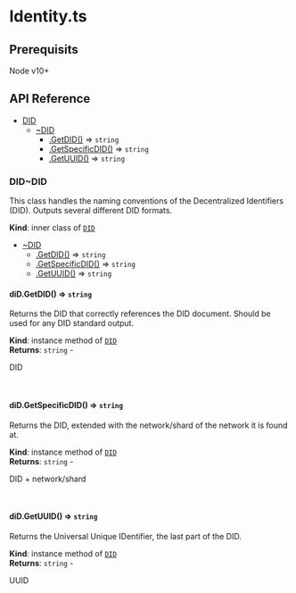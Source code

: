 # Identity.ts 

## Prerequisits

Node v10+

## API Reference

    
* [DID](#module_DID)
    * [~DID](#module_DID..DID)
        * [.GetDID()](#module_DID..DID+GetDID) ⇒ <code>string</code>
        * [.GetSpecificDID()](#module_DID..DID+GetSpecificDID) ⇒ <code>string</code>
        * [.GetUUID()](#module_DID..DID+GetUUID) ⇒ <code>string</code>

<a name="module_DID..DID"></a>

### DID~DID
<p>This class handles the naming conventions of the Decentralized Identifiers (DID). Outputs several different DID formats.</p>

**Kind**: inner class of [<code>DID</code>](#module_DID)  

* [~DID](#module_DID..DID)
    * [.GetDID()](#module_DID..DID+GetDID) ⇒ <code>string</code>
    * [.GetSpecificDID()](#module_DID..DID+GetSpecificDID) ⇒ <code>string</code>
    * [.GetUUID()](#module_DID..DID+GetUUID) ⇒ <code>string</code>

<a name="module_DID..DID+GetDID"></a>

#### diD.GetDID() ⇒ <code>string</code>
<p>Returns the DID that correctly references the DID document. Should be used for any DID standard output.</p>

**Kind**: instance method of [<code>DID</code>](#module_DID..DID)  
**Returns**: <code>string</code> - <p>DID</p>  
<a name="module_DID..DID+GetSpecificDID"></a>

#### diD.GetSpecificDID() ⇒ <code>string</code>
<p>Returns the DID, extended with the network/shard of the network it is found at.</p>

**Kind**: instance method of [<code>DID</code>](#module_DID..DID)  
**Returns**: <code>string</code> - <p>DID + network/shard</p>  
<a name="module_DID..DID+GetUUID"></a>

#### diD.GetUUID() ⇒ <code>string</code>
<p>Returns the Universal Unique IDentifier, the last part of the DID.</p>

**Kind**: instance method of [<code>DID</code>](#module_DID..DID)  
**Returns**: <code>string</code> - <p>UUID</p>  
